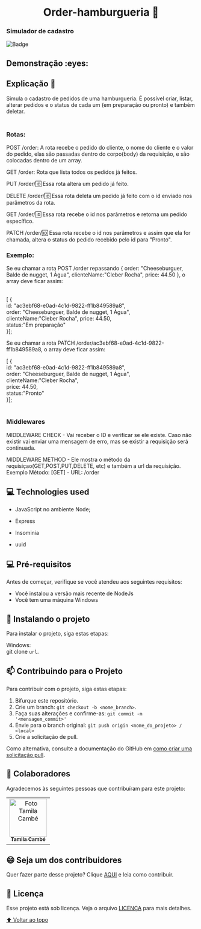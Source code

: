 
<h1 align = 'center'> Order-hamburgueria 🍔 </h1>
 <h3>Simulador de cadastro  </h3>

![Badge](https://img.shields.io/static/v1?label=DEV&message=Tamila&color=ff7f00&style=flat&logo=)
   
<h2>Demonstração :eyes:<h2>
 
## Explicação 📑
 <p>Simula o cadastro de pedidos de uma hamburgueria. É possível criar, listar, alterar pedidos e o status de cada um (em preparação ou pronto) e também deletar.</p>
 
<h3><br>Rotas:</h3>
POST /order: A rota recebe o pedido do cliente, o nome do cliente e o valor do pedido, elas são passadas dentro do corpo(body) da requisição, e são colocadas dentro de um array.

GET /order: Rota que lista todos os pedidos já feitos.

PUT /order/:id: Essa rota altera um pedido já feito.

DELETE /order/:id: Essa rota deleta um pedido já feito com o id enviado nos parâmetros da rota.

GET /order/:id: Essa rota recebe o id nos parâmetros e retorna um pedido específico.

PATCH /order/:id: Essa rota recebe o id nos parâmetros e assim que ela for chamada, altera o status do pedido recebido pelo id para "Pronto".

<h3>Exemplo:</h3> 
Se eu chamar a rota POST /order repassando { order: "Cheeseburguer, Balde de nugget, 1 Água", clienteName:"Cleber Rocha", price: 44.50 }, o array deve ficar assim: <br><br>

[
  {<br>
    id: "ac3ebf68-e0ad-4c1d-9822-ff1b849589a8",<br>
    order: "Cheeseburguer, Balde de nugget, 1 Água",<br>
    clienteName:"Cleber Rocha", 
    price: 44.50,<br>
    status:"Em preparação"<br>
  }];

Se eu chamar a rota PATCH /order/ac3ebf68-e0ad-4c1d-9822-ff1b849589a8, o array deve ficar assim:

[
  {<br>
    id: "ac3ebf68-e0ad-4c1d-9822-ff1b849589a8",<br>
    order: "Cheeseburguer, Balde de nugget, 1 Água",<br>
    clienteName:"Cleber Rocha", <br>
    price: 44.50,<br>
    status:"Pronto"<br>
  }];
  <br><br>
<h3>Middlewares</h3>
MIDDLEWARE CHECK - Vai receber o ID e verificar se ele existe. Caso não existir vai enviar uma mensagem de erro, mas se existir a requisição será continuada.

MIDDLEWARE METHOD - Ele mostra o método da requisiçao(GET,POST,PUT,DELETE, etc) e também a url da requisição.
Exemplo
Método: [GET] - URL: /order

## 💻 Technologies used

 * JavaScript no ambiente Node;

 * Express

 * Insominia

 * uuid
 
 ## 💻 Pré-requisitos

Antes de começar, verifique se você atendeu aos seguintes requisitos:
<!---Estes são apenas requisitos de exemplo. Adicionar, duplicar ou remover conforme necessário--->
* Você instalou a versão mais recente de  NodeJs
* Você tem uma máquina Windows 

## 🚀 Instalando o projeto 

Para instalar o projeto, siga estas etapas:

Windows: <br>
git clone `url`.

## 📫 Contribuindo para o Projeto 
<!---Se o seu README for longo ou se você tiver algum processo ou etapas específicas que deseja que os contribuidores sigam, considere a criação de um arquivo CONTRIBUTING.md separado--->
Para contribuir com o projeto, siga estas etapas:

1. Bifurque este repositório.
2. Crie um branch: `git checkout -b <nome_branch>`.
3. Faça suas alterações e confirme-as: `git commit -m '<mensagem_commit>'`
4. Envie para o branch original: `git push origin <nome_do_projeto> / <local>`
5. Crie a solicitação de pull.

Como alternativa, consulte a documentação do GitHub em [como criar uma solicitação pull](https://help.github.com/en/github/collaborating-with-issues-and-pull-requests/creating-a-pull-request).

## 🤝 Colaboradores

Agradecemos às seguintes pessoas que contribuíram para este projeto:

<table>
  <tr>
    <td align="center">
      <a href="#">
        <img src="https://user-images.githubusercontent.com/97356148/200593308-6b8ee53d-ea7a-4653-a967-8624e625debd.jpg" width="100px;" alt="Foto Tamila Cambé"/><br>
        <sub>
          <b>Tamila Cambé</b>
        </sub>
      </a>
    </td>
  </tr>
</table>


## 😄 Seja um dos contribuidores<br>

Quer fazer parte desse projeto? Clique [AQUI](CONTRIBUTING.md) e leia como contribuir.

## 📝 Licença

Esse projeto está sob licença. Veja o arquivo [LICENÇA](LICENSE.md) para mais detalhes.

[⬆ Voltar ao topo](#ProjetoHVEX)<br>

 
 
